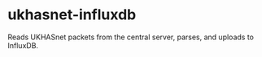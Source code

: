 # ukhasnet-influxdb
Reads UKHASnet packets from the central server, parses, and uploads to 
InfluxDB.
